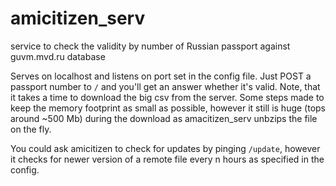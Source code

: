 # amicitizen_serv
service to check the validity by number of Russian passport against guvm.mvd.ru database

Serves on localhost and listens on port set in the config file. Just POST a passport number to `/` and you'll get an answer whether it's valid.
Note, that it takes a time to download the big csv from the server. Some steps made to keep the memory footprint as small as possible, however it still is huge (tops around ~500 Mb) during the download as amacitizen_serv unbzips the file on the fly.

You could ask amicitizen to check for updates by pinging `/update`, however it checks for newer version of a remote file every n hours as specified in the config. 
